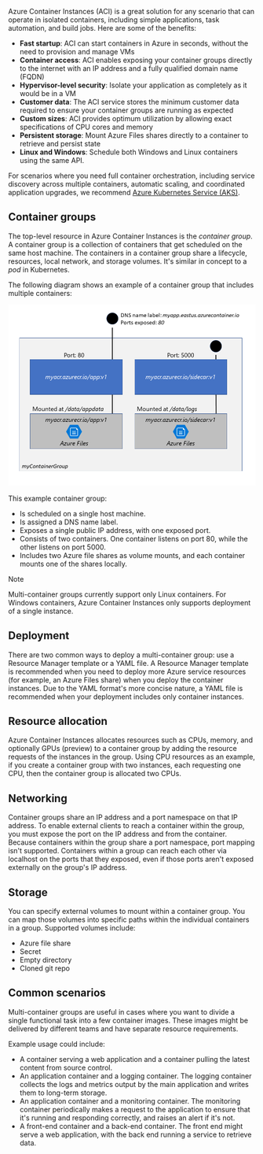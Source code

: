 Azure Container Instances (ACI) is a great solution for any scenario that can operate in isolated containers, including simple applications, task automation, and build jobs.  Here are some of the benefits:

* **Fast startup**: ACI can start containers in Azure in seconds, without the need to provision and manage VMs
* **Container access**: ACI enables exposing your container groups directly to the internet with an IP address and a fully qualified domain name (FQDN)
* **Hypervisor-level security**: Isolate your application as completely as it would be in a VM
* **Customer data**: The ACI service stores the minimum customer data required to ensure your container groups are running as expected
* **Custom sizes**: ACI provides optimum utilization by allowing exact specifications of CPU cores and memory
* **Persistent storage**: Mount Azure Files shares directly to a container to retrieve and persist state
* **Linux and Windows**: Schedule both Windows and Linux containers using the same API.

For scenarios where you need full container orchestration, including service discovery across multiple containers, automatic scaling, and coordinated application upgrades, we recommend [Azure Kubernetes Service (AKS)](https://learn.microsoft.com/en-us/azure/aks/).

## Container groups

The top-level resource in Azure Container Instances is the *container group*. A container group is a collection of containers that get scheduled on the same host machine. The containers in a container group share a lifecycle, resources, local network, and storage volumes. It's similar in concept to a *pod* in Kubernetes.

The following diagram shows an example of a container group that includes multiple containers:

![Example container group with two containers, one listening on port 80 and the other listening on port 5000.](./media/container-groups-example.png)

This example container group:

* Is scheduled on a single host machine.
* Is assigned a DNS name label.
* Exposes a single public IP address, with one exposed port.
* Consists of two containers. One container listens on port 80, while the other listens on port 5000.
* Includes two Azure file shares as volume mounts, and each container mounts one of the shares locally.

> [!NOTE]
> Multi-container groups currently support only Linux containers. For Windows containers, Azure Container Instances only supports deployment of a single instance.

## Deployment

There are two common ways to deploy a multi-container group: use a Resource Manager template or a YAML file. A Resource Manager template is recommended when you need to deploy more Azure service resources (for example, an Azure Files share) when you deploy the container instances. Due to the YAML format's more concise nature, a YAML file is recommended when your deployment includes only container instances.

## Resource allocation

Azure Container Instances allocates resources such as CPUs, memory, and optionally GPUs (preview) to a container group by adding the resource requests of the instances in the group. Using CPU resources as an example, if you create a container group with two instances, each requesting one CPU, then the container group is allocated two CPUs.

## Networking

Container groups share an IP address and a port namespace on that IP address. To enable external clients to reach a container within the group, you must expose the port on the IP address and from the container. Because containers within the group share a port namespace, port mapping isn't supported. Containers within a group can reach each other via localhost on the ports that they exposed, even if those ports aren't exposed externally on the group's IP address.

## Storage

You can specify external volumes to mount within a container group. You can map those volumes into specific paths within the individual containers in a group.  Supported volumes include:

* Azure file share
* Secret
* Empty directory
* Cloned git repo

## Common scenarios

Multi-container groups are useful in cases where you want to divide a single functional task into a few container images. These images might be delivered by different teams and have separate resource requirements.

Example usage could include:

* A container serving a web application and a container pulling the latest content from source control.
* An application container and a logging container. The logging container collects the logs and metrics output by the main application and writes them to long-term storage.
* An application container and a monitoring container. The monitoring container periodically makes a request to the application to ensure that it's running and responding correctly, and raises an alert if it's not.
* A front-end container and a back-end container. The front end might serve a web application, with the back end running a service to retrieve data.

